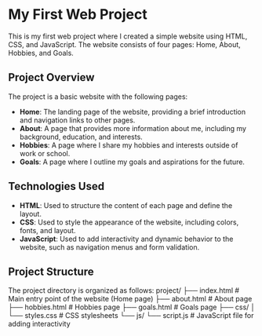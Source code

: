 # My First Web Project

This is my first web project where I created a simple website using HTML, CSS, and JavaScript. The website consists of four pages: Home, About, Hobbies, and Goals.

## Project Overview

The project is a basic website with the following pages:

- **Home**: The landing page of the website, providing a brief introduction and navigation links to other pages.
- **About**: A page that provides more information about me, including my background, education, and interests.
- **Hobbies**: A page where I share my hobbies and interests outside of work or school.
- **Goals**: A page where I outline my goals and aspirations for the future.

## Technologies Used

- **HTML**: Used to structure the content of each page and define the layout.
- **CSS**: Used to style the appearance of the website, including colors, fonts, and layout.
- **JavaScript**: Used to add interactivity and dynamic behavior to the website, such as navigation menus and form validation.

## Project Structure

The project directory is organized as follows:
project/
├── index.html # Main entry point of the website (Home page)
├── about.html # About page
├── hobbies.html # Hobbies page
├── goals.html # Goals page
├── css/
│ └── styles.css # CSS stylesheets
└── js/
└── script.js # JavaScript file for adding interactivity

